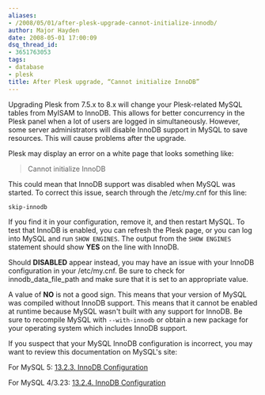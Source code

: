 ```yaml
---
aliases:
- /2008/05/01/after-plesk-upgrade-cannot-initialize-innodb/
author: Major Hayden
date: 2008-05-01 17:00:09
dsq_thread_id:
- 3651763053
tags:
- database
- plesk
title: After Plesk upgrade, “Cannot initialize InnoDB”
---
```


Upgrading Plesk from 7.5.x to 8.x will change your Plesk-related MySQL tables from MyISAM to InnoDB. This allows for better concurrency in the Plesk panel when a lot of users are logged in simultaneously. However, some server administrators will disable InnoDB support in MySQL to save resources. This will cause problems after the upgrade.

Plesk may display an error on a white page that looks something like:

> Cannot initialize InnoDB

This could mean that InnoDB support was disabled when MySQL was started. To correct this issue, search through the /etc/my.cnf for this line:

`skip-innodb`

If you find it in your configuration, remove it, and then restart MySQL. To test that InnoDB is enabled, you can refresh the Plesk page, or you can log into MySQL and run `SHOW ENGINES`. The output from the `SHOW ENGINES` statement should show **YES** on the line with InnoDB.

Should **DISABLED** appear instead, you may have an issue with your InnoDB configuration in your /etc/my.cnf. Be sure to check for innodb\_data\_file_path and make sure that it is set to an appropriate value.

A value of **NO** is not a good sign. This means that your version of MySQL was compiled without InnoDB support. This means that it cannot be enabled at runtime because MySQL wasn't built with any support for InnoDB. Be sure to recompile MySQL with `--with-innodb` or obtain a new package for your operating system which includes InnoDB support.

If you suspect that your MySQL InnoDB configuration is incorrect, you may want to review this documentation on MySQL's site:

For MySQL 5: [13.2.3. InnoDB Configuration][1]

For MySQL 4/3.23: [13.2.4. InnoDB Configuration][2]

 [1]: http://dev.mysql.com/doc/refman/5.0/en/innodb-configuration.html
 [2]: http://dev.mysql.com/doc/refman/4.1/en/innodb-configuration.html